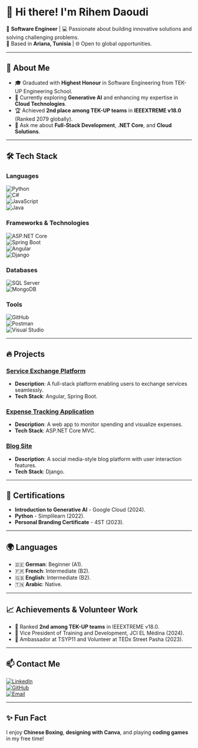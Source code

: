 # 👋 Hi there! I'm **Rihem Daoudi**

🚀 **Software Engineer** | 💻 Passionate about building innovative solutions and solving challenging problems.  
📍 Based in **Ariana, Tunisia** | 🌐 Open to global opportunities.

---

## 🌟 **About Me**  
- 🎓 Graduated with **Highest Honour** in Software Engineering from TEK-UP Engineering School.  
- 🌱 Currently exploring **Generative AI** and enhancing my expertise in **Cloud Technologies**.  
- 🏆 Achieved **2nd place among TEK-UP teams** in **IEEEXTREME v18.0** (Ranked 2079 globally).  
- 💬 Ask me about **Full-Stack Development**, **.NET Core**, and **Cloud Solutions**.  

---

## 🛠️ **Tech Stack**  
### **Languages**  
![Python](https://img.shields.io/badge/-Python-3776AB?logo=python&logoColor=white)  
![C#](https://img.shields.io/badge/-C%23-239120?logo=c-sharp&logoColor=white)  
![JavaScript](https://img.shields.io/badge/-JavaScript-F7DF1E?logo=javascript&logoColor=black)  
![Java](https://img.shields.io/badge/-Java-007396?logo=java&logoColor=white)  

### **Frameworks & Technologies**  
![ASP.NET Core](https://img.shields.io/badge/-ASP.NET_Core-512BD4?logo=dotnet&logoColor=white)  
![Spring Boot](https://img.shields.io/badge/-Spring_Boot-6DB33F?logo=spring&logoColor=white)  
![Angular](https://img.shields.io/badge/-Angular-DD0031?logo=angular&logoColor=white)  
![Django](https://img.shields.io/badge/-Django-092E20?logo=django&logoColor=white)  

### **Databases**  
![SQL Server](https://img.shields.io/badge/-SQL_Server-CC2927?logo=microsoft-sql-server&logoColor=white)  
![MongoDB](https://img.shields.io/badge/-MongoDB-47A248?logo=mongodb&logoColor=white)  

### **Tools**  
![GitHub](https://img.shields.io/badge/-GitHub-181717?logo=github&logoColor=white)  
![Postman](https://img.shields.io/badge/-Postman-FF6C37?logo=postman&logoColor=white)  
![Visual Studio](https://img.shields.io/badge/-Visual_Studio-5C2D91?logo=visual-studio&logoColor=white)  

---

## 🔥 **Projects**  
### [Service Exchange Platform](https://github.com/rihemdaoudi/service-exchange-platform)  
- **Description**: A full-stack platform enabling users to exchange services seamlessly.  
- **Tech Stack**: Angular, Spring Boot.  

### [Expense Tracking Application](https://github.com/rihemdaoudi/expense-tracker)  
- **Description**: A web app to monitor spending and visualize expenses.  
- **Tech Stack**: ASP.NET Core MVC.  

### [Blog Site](https://github.com/rihemdaoudi/blog-site)  
- **Description**: A social media-style blog platform with user interaction features.  
- **Tech Stack**: Django.  

---

## 📜 **Certifications**  
- **Introduction to Generative AI** - Google Cloud (2024).  
- **Python** - Simplilearn (2022).  
- **Personal Branding Certificate** - 4ST (2023).  

---

## 🌍 **Languages**  
- 🇩🇪 **German**: Beginner (A1).  
- 🇫🇷 **French**: Intermediate (B2).  
- 🇬🇧 **English**: Intermediate (B2).  
- 🇹🇳 **Arabic**: Native.  

---

## 📈 **Achievements & Volunteer Work**  
- 🏅 Ranked **2nd among TEK-UP teams** in IEEEXTREME v18.0.  
- 💼 Vice President of Training and Development, JCI EL Médina (2024).  
- 🎤 Ambassador at TSYP11 and Volunteer at TEDx Street Pasha (2023).  

---

## 📫 **Contact Me**  
[![LinkedIn](https://img.shields.io/badge/-LinkedIn-blue?logo=linkedin)](https://linkedin.com/in/rihemdaoudi)  
[![GitHub](https://img.shields.io/badge/-GitHub-181717?logo=github&logoColor=white)](https://github.com/rihemdaoudi)  
[![Email](https://img.shields.io/badge/-Email-D14836?logo=gmail&logoColor=white)](mailto:daoudirihem3@gmail.com)  

---

## ✨ **Fun Fact**  
I enjoy **Chinese Boxing**, **designing with Canva**, and playing **coding games** in my free time!



<!--
**rihemdaoudi/rihemdaoudi** is a ✨ _special_ ✨ repository because its `README.md` (this file) appears on your GitHub profile.

Here are some ideas to get you started:

- 🔭 I’m currently working on ...
- 🌱 I’m currently learning ...
- 👯 I’m looking to collaborate on ...
- 🤔 I’m looking for help with ...
- 💬 Ask me about ...
- 📫 How to reach me: ...
- 😄 Pronouns: ...
- ⚡ Fun fact: ...
-->
